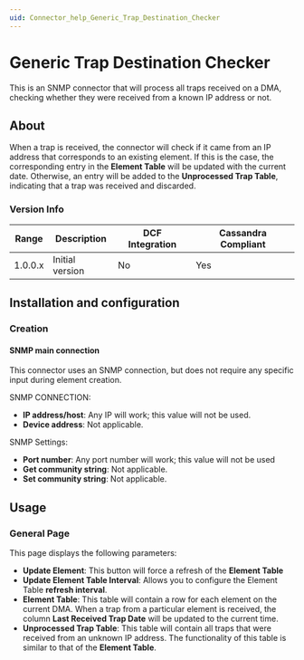 ```yaml
---
uid: Connector_help_Generic_Trap_Destination_Checker
---
```


# Generic Trap Destination Checker

This is an SNMP connector that will process all traps received on a DMA, checking whether they were received from a known IP address or not.

## About

When a trap is received, the connector will check if it came from an IP address that corresponds to an existing element. If this is the case, the corresponding entry in the **Element Table** will be updated with the current date. Otherwise, an entry will be added to the **Unprocessed Trap Table**, indicating that a trap was received and discarded.

### Version Info

| Range | Description | DCF Integration | Cassandra Compliant |
|------------------|-----------------|---------------------|-------------------------|
| 1.0.0.x          | Initial version | No                  | Yes                     |

## Installation and configuration

### Creation

#### SNMP main connection

This connector uses an SNMP connection, but does not require any specific input during element creation.

SNMP CONNECTION:

- **IP address/host**: Any IP will work; this value will not be used.
- **Device address**: Not applicable.

SNMP Settings:

- **Port number**: Any port number will work; this value will not be used
- **Get community string**: Not applicable.
- **Set community string**: Not applicable.

## Usage

### General Page

This page displays the following parameters:

- **Update Element**: This button will force a refresh of the **Element Table**
- **Update Element Table Interval**: Allows you to configure the Element Table **refresh interval**.
- **Element Table**: This table will contain a row for each element on the current DMA. When a trap from a particular element is received, the column **Last Received Trap Date** will be updated to the current time.
- **Unprocessed Trap Table**: This table will contain all traps that were received from an unknown IP address. The functionality of this table is similar to that of the **Element Table**.
